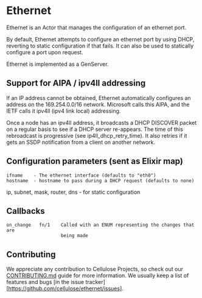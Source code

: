 Ethernet
========

Ethernet is an Actor that manages the configuration of an ethernet port.

By default, Ethernet attempts to configure an ethernet port by using
DHCP, reverting to static configuration if that fails.  It can also
be used to statically configure a port upon request.

Ethernet is implemented as a GenServer.

## Support for AIPA / ipv4ll addressing

If an IP address cannot be obtained, Ethernet automatically configures an address on the 169.254.0.0/16 network.  Microsoft calls this AIPA, and the IETF
calls it ipv4ll (ipv4 link local) addressing.

Once a node has an ipv4ll address, it broadcasts a DHCP DISCOVER packet on a
regular basis to see if a DHCP server re-appears.  The time of this
rebroadcast is progressive (see ip4ll_dhcp_retry_time).   It also retries if
it gets an SSDP notification from a client on another network.

## Configuration parameters (sent as Elixir map)

    ifname    - The ethernet interface (defaults to "eth0")
    hostname  - hostname to pass during a DHCP request (defaults to none)

ip, subnet, mask, router, dns - for static configuration

## Callbacks

```
on_change   fn/1    Called with an ENUM representing the changes that are
                    being made

```

## Contributing

We appreciate any contribution to Cellulose Projects, so check out our [CONTRIBUTING.md](CONTRIBUTING.md) guide for more information. We usually keep a list of features and bugs [in the issue tracker][https://github.com/cellulose/ethernet/issues].
